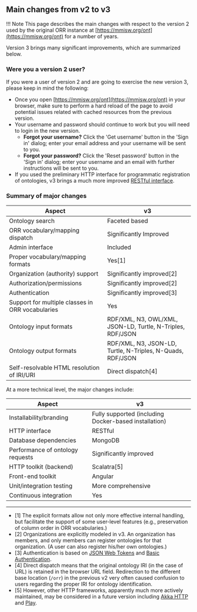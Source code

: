 ## Main changes from v2 to v3

!!! Note
    This page describes the main changes with respect to the version 2 used by 
    the original ORR instance at [https://mmisw.org/ont](https://mmisw.org/ont) 
    for a number of years.

Version 3 brings many significant improvements, which are summarized below.

### Were you a version 2 user?

If you were a user of version 2 and are going to exercise the new version 3, 
please keep in mind the following:

- Once you open [https://mmisw.org/ont](https://mmisw.org/ont) in your browser,
  make sure to perform a hard reload of the page to avoid potential issues 
  related with cached resources from the previous version.
- Your username and password should continue to work but you will 
  need to login in the new version.
    - **Forgot your username?** Click the 'Get username' button in the 'Sign in' dialog; 
      enter your email address and your username will be sent to you. 
    - **Forgot your password?** Click the 'Reset password' button in the 'Sign in' dialog; 
      enter your username and an email with further instructions will be sent to you. 
- If you used the preliminary HTTP interface for programmatic registration of ontologies,
  v3 brings a much more improved [RESTful interface](https://mmisw.org/ontapi/).

### Summary of major changes


| Aspect                                      | v3                                                                                                                             
| ---------------------------                 |---------------------                                                               
| Ontology search                             | Faceted based                                                                             
| ORR vocabulary/mapping dispatch             | Significantly Improved                                                                                       
| Admin interface                             | Included                                                                                                      
| Proper vocabulary/mapping formats           | Yes[1]                                                                                                                         
| Organization (authority) support            | Significantly improved[2]                                                                               
| Authorization/permissions                   | Significantly improved[2]                                                                              
| Authentication                              | Significantly improved[3]                                                                     
| Support for multiple classes in ORR vocabularies | Yes                                                                                                                                 
| Ontology input formats                      | RDF/XML, N3, OWL/XML, JSON-LD, Turtle, N-Triples, RDF/JSON                                              
| Ontology output formats                     | RDF/XML, N3, JSON-LD, Turtle, N-Triples, N-Quads, RDF/JSON                                              
| Self-resolvable HTML resolution of IRI/URI  | Direct dispatch[4]                                                            


At a more technical level, the major changes include:

| Aspect                              | v3
| ---------------------------         |--------------------
| Installability/branding             | Fully supported (including Docker-based installation)
| HTTP interface                      | RESTful
| Database dependencies               | MongoDB
| Performance of ontology requests    | Significantly improved
| HTTP toolkit (backend)              | Scalatra[5]
| Front-end toolkit                   | Angular
| Unit/integration testing            | More comprehensive
| Continuous integration              | Yes

----

- [1] The explicit formats allow not only more effective internal handling, but facilitate
  the support of some user-level features (e.g., preservation of column order in ORR vocabularies.)
- [2] Organizations are explicitly modeled in v3.
  An organization has members, and only members can register ontologies for that organization.
  (A user can also register his/her own ontologies.)
- [3] Authentication is based on [JSON Web Tokens](http://jwt.io/) and
  [Basic Authentication](https://en.wikipedia.org/wiki/Basic_access_authentication).
- [4] Direct dispatch means that the original ontology IRI (in the case of URL) is retained in the browser URL field.
  Redirection to the different base location (`/orr`) in the previous v2 very often caused confusion to users
  regarding the proper IRI for ontology identification.
- [5] However, other HTTP frameworks, apparently much more actively maintained,
  may be considered in a future version including
  [Akka HTTP](http://doc.akka.io/docs/akka-http/current/scala/http/) 
  and [Play](https://playframework.com/documentation/2.5.x/ScalaHome).
